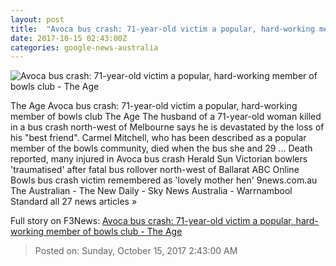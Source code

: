 ```yaml
---
layout: post
title:  "Avoca bus crash: 71-year-old victim a popular, hard-working member of bowls club - The Age"
date: 2017-10-15 02:43:00Z
categories: google-news-australia
---
```


![Avoca bus crash: 71-year-old victim a popular, hard-working member of bowls club - The Age](http://www.theage.com.au/content/dam/images/g/z/1/6/z/2/image.related.articleLeadwide.620x349.gz14xm.png/1508033031999.jpg)

The Age Avoca bus crash: 71-year-old victim a popular, hard-working member of bowls club The Age The husband of a 71-year-old woman killed in a bus crash north-west of Melbourne says he is devastated by the loss of his "best friend". Carmel Mitchell, who has been described as a popular member of the bowls community, died when the bus she and 29 ... Death reported, many injured in Avoca bus crash Herald Sun Victorian bowlers 'traumatised' after fatal bus rollover north-west of Ballarat ABC Online Bowls bus crash victim remembered as 'lovely mother hen' 9news.com.au The Australian - The New Daily - Sky News Australia - Warrnambool Standard all 27 news articles »


Full story on F3News: [Avoca bus crash: 71-year-old victim a popular, hard-working member of bowls club - The Age](http://www.f3nws.com/n/X2htxC)

> Posted on: Sunday, October 15, 2017 2:43:00 AM
